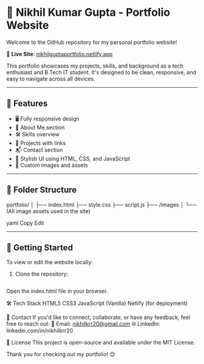 # 💼 Nikhil Kumar Gupta - Portfolio Website

Welcome to the GitHub repository for my personal portfolio website!

🔗 **Live Site**: [nikhilguptaportfolio.netlify.app](https://nikhilguptaportfolio.netlify.app/)

This portfolio showcases my projects, skills, and background as a tech enthusiast and B.Tech IT student. It's designed to be clean, responsive, and easy to navigate across all devices.

---

## 🧾 Features

- 🖥️ Fully responsive design
- 📄 About Me section
- 🛠️ Skills overview
- 📁 Projects with links
- 📬 Contact section
- 🎨 Stylish UI using HTML, CSS, and JavaScript
- 📸 Custom images and assets

---

## 📂 Folder Structure

portfolio/
│
├── index.html
├── style.css
├── script.js
├── /images
│ └── (All image assets used in the site)

yaml
Copy
Edit

---

## 🚀 Getting Started

To view or edit the website locally:
 1. Clone the repository:
     ```bash
  Open the index.html file in your browser.

🛠️ Tech Stack
    HTML5
    CSS3
    JavaScript (Vanilla)
    Netlify (for deployment)

📧 Contact
  If you'd like to connect, collaborate, or have any feedback, feel free to reach out:
   📧 Email: nikhilkrr20@gmail.com
   🌐 LinkedIn: linkedin.com/in/nikhilkrr20

📜 License
  This project is open-source and available under the MIT License.

Thank you for checking out my portfolio! 😊
